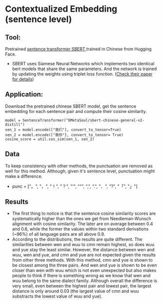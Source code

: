 # Contextualized Embedding (sentence level)
## Tool:
Pretrained [sentence transformer SBERT ](https://huggingface.co/DMetaSoul/sbert-chinese-general-v2) trained in Chinese from Hugging Face.
- SBERT uses Siamese Neural Networks which implements two identical bert models that share the same parameters. And the network is trained by updating the weights using triplet loss function. ([Check their paper for details](https://arxiv.org/abs/1908.10084))
## Application:
Download the pretrained chinese SBERT model, get the sentence embedding for each sentence pair and compute their cosine similarity.
```
model = SentenceTransformer("DMetaSoul/sbert-chinese-general-v2-distill")
sen_1 = model.encode(["我们"], convert_to_tensor=True)
sen_2 = model.encode(["我你"], convert_to_tensor= True)
cosine_score = util.cos_sim(sen_1, sen_2)
```
## Data
To keep consistency with other methods, the punctuation are removed as well for this method. Although, given it's sentence level, punctuation might make a difference.
- punc = ["。", "，", "！", "？", "'", "\"", ",", ".", "、", "?", "「", "」"]
## Results
- The first thing to notice is that the sentence cosine similarity scores are systematically higher than the ones we get from Needleman-Wunsch alignment with cosine similarity. The later are on average between 0.4 and 0.6, while the former the values within two standard derivations (~96%) of all language pairs are all above 0.9.
- According to the distributions, the results are quite different. The similarities between wen and wuu to cmn remain highest, so does wuu and yue stay the least similar. However, the distance between wen and wuu, wen and yue, and cmn and yue are not expected given the results from other three methods. With this method, cmn and yue is shown to be closest among the three pairs. And wen and yue is shown to be even closer than wen with wuu which is not even unexpected but also makes people to think if there is something wrong as we know that wen and wuu belong to the same dialect family. Although overall the difference is very small, even between the highest pair and lowest pair, the largest distance is only around 0.03 (the largest value of cmn and wuu substracts the lowest value of wuu and yue).
